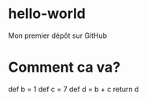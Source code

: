 # hello-world
Mon premier dépôt sur GitHub
# Comment ca va?
def b = 1
def c = 7
def d = b + c
return d
